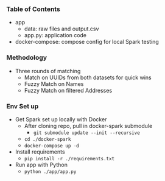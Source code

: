 ### Table of Contents
- app
    - data: raw files and output.csv
    - app.py: application code
- docker-compose: compose config for local Spark testing

### Methodology
- Three rounds of matching
    - Match on UUIDs from both datasets for quick wins
    - Fuzzy Match on Names
    - Fuzzy Match on filtered Addresses

### Env Set up
- Get Spark set up locally with Docker
  - After cloning repo, pull in docker-spark submodule
    - `git submodule update --init --recursive`
  - `cd ./docker-spark`
  - `docker-compose up -d`
- Install requirements
  - `pip install -r ./requirements.txt`
- Run app with Python
  - `python ./app/app.py`